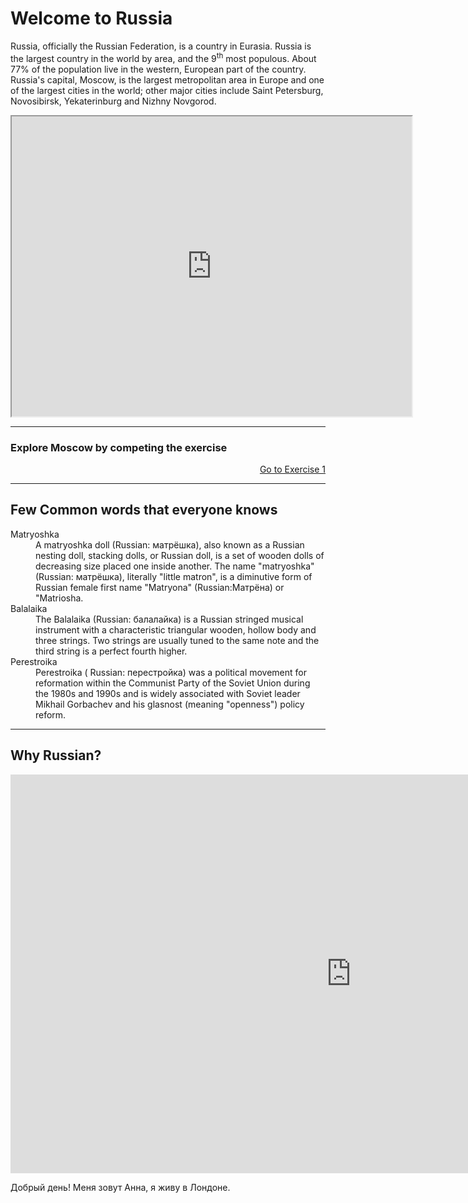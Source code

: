 <h1>Welcome to Russia</h1>
<p> Russia, officially the Russian Federation, is a country in Eurasia. Russia is the largest country in the world by area,  and the 9<sup>th</sup> most populous. About 77% of the population live in the western, European part of the country. Russia's capital, Moscow, is the largest metropolitan area in Europe and one of the largest cities in the world; other major cities include Saint Petersburg, Novosibirsk, Yekaterinburg and Nizhny Novgorod.</p>
<iframe src="https://www.google.com/maps/d/embed?mid=13V7BevKi2M2P2aZcdKc42p-HSf-c4iCN" width="640" height="480"></iframe>
<hr>
<h3> Explore Moscow by competing the exercise </h3>
<p>
<a style="float:right;" href="practice.html" class="btn2">Go to Exercise 1</a>
</p>
<div style="clear:both;"> </div>
<hr>
<h2> Few Common words that everyone knows </h2>
<dl> 
  <dt>Matryoshka</dt>
  <dd> A matryoshka doll (Russian: <span lang="ru">матрёшка</span>), also known as a Russian nesting doll, stacking dolls, or Russian doll, is a set of wooden dolls of decreasing size placed one inside another. The name "matryoshka" (Russian: матрёшка), literally "little matron", is a diminutive form of Russian female first name "Matryona" (Russian:Матрёна)  or "Matriosha.</dd>
  <dt> Balalaika </dt>
  <dd> The Balalaika (Russian: <span lang="ru">балалайка</span>) is a Russian stringed musical instrument with a characteristic triangular wooden, hollow body and three strings. Two strings are usually tuned to the same note and the third string is a perfect fourth higher.</dd>
  <dt> Perestroika </dt>
  <dd> Perestroika ( Russian: <span lang="ru">перестрoйка</span>) was a political movement for reformation within the Communist Party of the Soviet Union during the 1980s and 1990s and is widely associated with Soviet leader Mikhail Gorbachev and his glasnost (meaning "openness") policy reform.</dd>
</dl>  
<hr>
<p> 
  <h2> Why Russian?</h2> 
<iframe src="https://h5p.org/h5p/embed/404116" width="1090" height="638" frameborder="0" allowfullscreen="allowfullscreen"></iframe><script src="https://h5p.org/sites/all/modules/h5p/library/js/h5p-resizer.js" charset="UTF-8"></script> </p>
<p lang="ru">Добрый день! Меня зовут Анна, я живу в Лондоне.</p>

